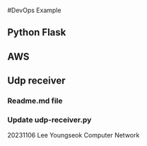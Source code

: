 #DevOps Example
## Python Flask
## AWS 
## Udp receiver
### Readme.md file
### Update udp-receiver.py
20231106
Lee Youngseok
Computer Network
